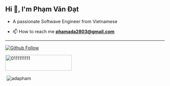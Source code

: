 
## Hi 👋, I'm Phạm Văn Đạt
- A passionate Softwave Engineer from Vietnamese

- 📫 How to reach me **phamada2803@gmail.com**
---
[![Github Follow](https://img.shields.io/github/followers/adapham?style=social)](https://github.com/adapham)

<p><a href="https://www.buymeacoffee.com/0111111111"> <img align="left" src="https://cdn.buymeacoffee.com/buttons/v2/default-yellow.png" height="50" width="210" alt="0111111111" /></a></p><br><br><br>
<p>&nbsp;<img align="center" src="https://github-readme-stats.vercel.app/api?username=adapham&show_icons=true&locale=en" alt="adapham" /></p>
